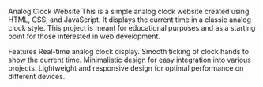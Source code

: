 Analog Clock Website
This is a simple analog clock website created using HTML, CSS, and JavaScript. It displays the current time in a classic analog clock style. This project is meant for educational purposes and as a starting point for those interested in web development.

Features
Real-time analog clock display.
Smooth ticking of clock hands to show the current time.
Minimalistic design for easy integration into various projects.
Lightweight and responsive design for optimal performance on different devices.
